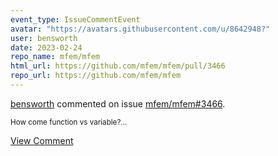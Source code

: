 ```yaml
---
event_type: IssueCommentEvent
avatar: "https://avatars.githubusercontent.com/u/8642948?"
user: bensworth
date: 2023-02-24
repo_name: mfem/mfem
html_url: https://github.com/mfem/mfem/pull/3466
repo_url: https://github.com/mfem/mfem
---
```


<a href='https://github.com/bensworth' target='_blank'>bensworth</a> commented on issue <a href='https://github.com/mfem/mfem/pull/3466' target='_blank'>mfem/mfem#3466</a>.

<small>How come function vs variable?...</small>

<a href='https://github.com/mfem/mfem/pull/3466' target='_blank'>View Comment</a>